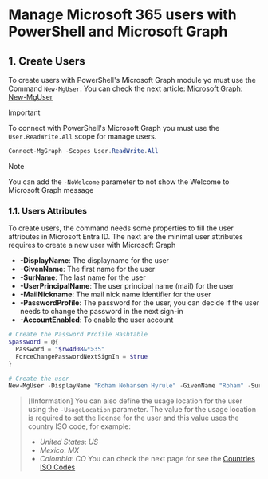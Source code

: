 # Manage Microsoft 365 users with PowerShell and Microsoft Graph

## 1. Create Users

To create users with PowerShell's Microsoft Graph module yo must use the Command `New-MgUser`. You can check the next article: [Microsoft Graph: New-MgUser](https://learn.microsoft.com/en-us/powershell/module/microsoft.graph.users/new-mguser?view=graph-powershell-1.0)

> [!Important]
> To connect with PowerShell's Microsoft Graph you must use the `User.ReadWrite.All` scope for manage users.
```Powershell
Connect-MgGraph -Scopes User.ReadWrite.All
```
> [!Note]
> You can add the `-NoWelcome` parameter to not show the Welcome to Microsoft Graph message

### 1.1. Users Attributes
To create users, the command needs some properties to fill the user attributes in Microsoft Entra ID. The next are the minimal user attributes requires to create a new user with Microsoft Graph
- **-DisplayName**: The displayname for the user
- **-GivenName**: The first name for the user
- **-SurName**: The last name for the user
- **-UserPrincipalName**: The user principal name (mail) for the user
- **-MailNickname**: The mail nick name identifier for the user
- **-PasswordProfile**: The password for the user, you can decide if the user needs to change the password in the next sign-in
- **-AccountEnabled**: To enable the user account

```PowerShell
# Create the Password Profile Hashtable
$password = @{
  Password = "$rw4d08&*>35"
  ForceChangePasswordNextSignIn = $true
}

# Create the user
New-MgUser -DisplayName "Roham Nohansen Hyrule" -GivenName "Roham" -SurName "Hyrule" -UserPrincipalName "roham.hyrule@hyrule.com" -MailNickName "roham.hyrule" -PasswordProfile $password -AccountEnabled
```

> [!Information]
> You can also define the usage location for the user using the `-UsageLocation` parameter. The value for the usage location is required to set the license for the user and this value uses the country ISO code, for example:
> - *United States*: _US_
> - *Mexico*: _MX_
> - *Colombia*: _CO_
> You can check the next page for see the [Countries ISO Codes](https://www.countrycode.org/)

